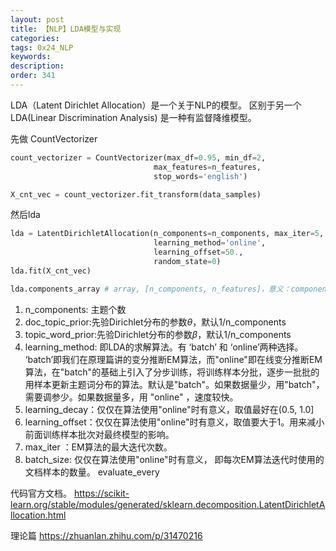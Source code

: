 ```yaml
---
layout: post
title: 【NLP】LDA模型与实现
categories:
tags: 0x24_NLP
keywords:
description:
order: 341
---
```




LDA（Latent Dirichlet Allocation）是一个关于NLP的模型。
区别于另一个LDA(Linear Discrimination Analysis) 是一种有监督降维模型。

先做 CountVectorizer
```python
count_vectorizer = CountVectorizer(max_df=0.95, min_df=2,
                                max_features=n_features,
                                stop_words='english')

X_cnt_vec = count_vectorizer.fit_transform(data_samples)
```

然后lda
```python
lda = LatentDirichletAllocation(n_components=n_components, max_iter=5,
                                learning_method='online',
                                learning_offset=50.,
                                random_state=0)
lda.fit(X_cnt_vec)
```


```python
lda.components_array # array, [n_components, n_features]，意义：components_[i, j]值得是 topic i和 word j 的关系强度。
```

1. n_components: 主题个数
2. doc_topic_prior:先验Dirichlet分布的参数$\theta$，默认1/n_components
3. topic_word_prior:先验Dirichlet分布的参数$\beta$，默认1/n_components
4. learning_method: 即LDA的求解算法。有 ‘batch’ 和 ‘online’两种选择。 ‘batch’即我们在原理篇讲的变分推断EM算法，而"online"即在线变分推断EM算法，在"batch"的基础上引入了分步训练，将训练样本分批，逐步一批批的用样本更新主题词分布的算法。默认是"batch"。如果数据量少，用"batch"，需要调参少。如果数据量多，用 "online" ，速度较快。
5. learning_decay：仅仅在算法使用"online"时有意义，取值最好在(0.5, 1.0]
6. learning_offset：仅仅在算法使用"online"时有意义，取值要大于1。用来减小前面训练样本批次对最终模型的影响。
7. max_iter ：EM算法的最大迭代次数。
8. batch_size: 仅仅在算法使用"online"时有意义， 即每次EM算法迭代时使用的文档样本的数量。
evaluate_every




代码官方文档。 https://scikit-learn.org/stable/modules/generated/sklearn.decomposition.LatentDirichletAllocation.html  

理论篇 https://zhuanlan.zhihu.com/p/31470216
